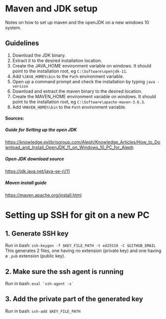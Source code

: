 # Maven and JDK setup
Notes on how to set up maven and the openJDK on a new windows 10 system.

## Guidelines
1. Download the JDK binary.
2. Extract it to the desired installation location.
3. Create the JAVA_HOME environment variable on windows. It should point to the installation root, eg `C:\Software\openjdk-11`.
4. Add `%JAVA_HOME%\bin` to the `Path` environment variable.
5. Open up a command prompt and check the installation by typing `java -version`
6. Download and extract the maven binary to the desired location.
7. Create the MAVEN_HOME environment variable on windows. It should point to the installation root, eg `C:\Software\apache-maven-3.6.3`.
8. Add `%MAVEN_HOME%\bin` to the `Path` environment variable.

#### Sources:
##### Guide for Setting up the open JDK
https://knowledge.exlibrisgroup.com/Aleph/Knowledge_Articles/How_to_Download_and_Install_OpenJDK_11_on_Windows_10_PC_for_Aleph
##### Open JDK download source
https://jdk.java.net/java-se-ri/11

##### Maven install guide
https://maven.apache.org/install.html

# Setting up SSH for git on a new PC
## 1. Generate SSH key
Run in bash: `ssh-keygen -f $KEY_FILE_PATH -t ed25519 -C $GITHUB_EMAIL`
This generates 2 files, one having no extension (private key) and one having a `.pub` extension (public key). 
## 2. Make sure the ssh agent is running
Run in bash: ```eval `ssh-agent -s` ```
## 3. Add the private part of the generated key
Run in bash: ``` ssh-add $KEY_FILE_PATH ```


